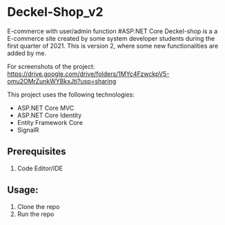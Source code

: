 # Deckel-Shop_v2
E-commerce with user/admin function #ASP.NET Core
Deckel-shop is a a E-commerce site created by some system developer students during the first quarter of 2021. 
This is version 2, where some new functionalities are added by me.

For screenshots of the project:
https://drive.google.com/drive/folders/1MYc4FzwckpV5-omu2OMrZunkWYBkxJti?usp=sharing

This project uses the following technologies:
- ASP.NET Core MVC
- ASP.NET Core Identity
- Entity Framework Core
- SignalR

## Prerequisites
1. Code Editor/IDE

## Usage:
1. Clone the repo
2. Run the repo
